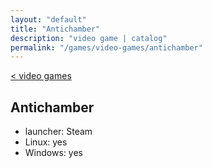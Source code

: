 ```yaml
---
layout: "default"
title: "Antichamber"
description: "video game | catalog"
permalink: "/games/video-games/antichamber"
---
```

[< video games](index.md)

## Antichamber

- launcher: Steam
- Linux: yes
- Windows: yes
